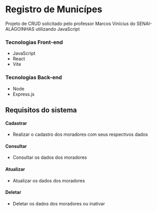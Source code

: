# Registro de Municípes

Projeto de CRUD solicitado pelo professor Marcos Vinícius do SENAI-ALAGOINHAS utilizando JavaScript

### Tecnologias Front-end

* JavaScript
* React
* Vite

### Tecnologias Back-end

* Node
* Express.js

## Requisitos do sistema

#### Cadastrar 
* Realizar o cadastro dos moradores com seus respectivos dados

#### Consultar  

* Consultar os dados dos moradores

#### Atualizar

* Atualizar os dados dos moradores

#### Deletar 

* Deletar os dados dos moradores ou inativar



